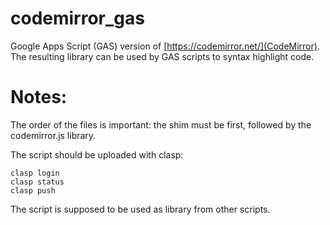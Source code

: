 # codemirror_gas

Google Apps Script (GAS) version of [https://codemirror.net/](CodeMirror).
The resulting library can be used by GAS scripts to syntax highlight code.

# Notes:
The order of the files is important: the shim must be first, followed by the
codemirror.js library.

The script should be uploaded with clasp:

```
clasp login
clasp status
clasp push
```

The script is supposed to be used as library from other scripts.
